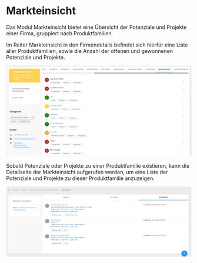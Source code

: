 # Markteinsicht

Das Modul Markteinsicht bietet eine Übersicht der Potenziale und Projekte einer Firma, gruppiert nach Produktfamilien.

Im Reiter Markteinsicht in den Firmendetails befindet sich hierfür eine Liste aller Produktfamilien, sowie die Anzahl der offenen und gewonnenen Potenziale und Projekte.

![Reiter Markteinsicht in den Firmendetails](img/markteinsicht.png "Reiter Markteinsicht in den Firmendetails")

Sobald Potenziale oder Projekte zu einer Produktfamilie existieren, kann die Detailseite der Markteinsicht aufgerufen werden, um eine Liste der Potenziale und Projekte zu dieser Produktfamilie anzuzeigen.

![Markteinsicht](img/markteinsicht_potenziale.png "Markteinsicht")